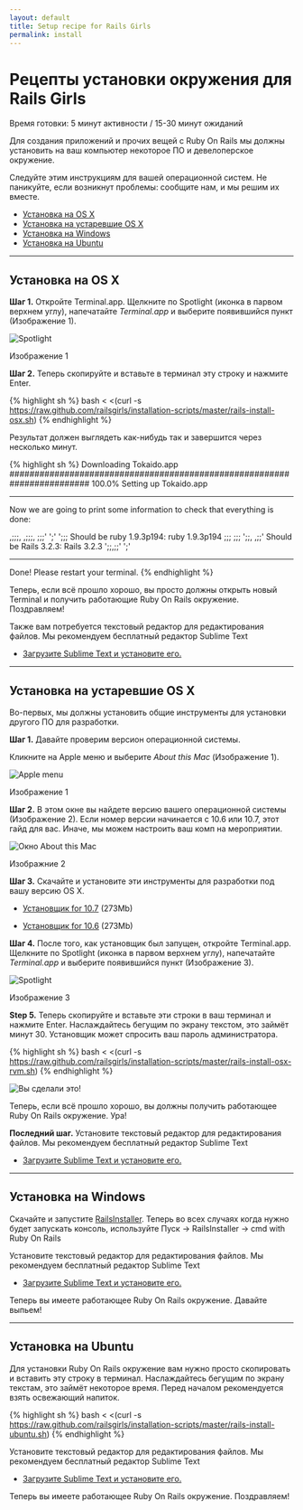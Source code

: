 ```yaml
---
layout: default
title: Setup recipe for Rails Girls
permalink: install
---
```


# Рецепты установки окружения для Rails Girls
<span class="muted">Время готовки: 5 минут активности / 15-30 минут ожиданий</span>

Для создания приложений и прочих вещей с Ruby On Rails мы должны установить на ваш компьютер некоторое ПО и девелоперское окружение.

Следуйте этим инструкциям для вашей операционной систем. Не паникуйте, если возникнут проблемы: сообщите нам, и мы решим их вместе.

* [Установка на OS X](#setup_for_os_x)
* [Установка на устаревшие OS X](#setup_for_os_x_old)
* [Установка на Windows](#setup_for_windows)
* [Установка на Ubuntu](#setup_for_ubuntu)

<hr />

## Установка на OS X

**Шаг 1.** Откройте Terminal.app. Щелкните по Spotlight (иконка в парвом верхнем углу), напечатайте *Terminal.app* и выберите появившийся пункт (Изображение 1).

![Spotlight](/images/3.png "Spotlight")

Изображение 1

**Шаг 2.** Теперь скопируйте и вставьте в терминал эту строку и нажмите Enter.

{% highlight sh %}
bash < <(curl -s https://raw.github.com/railsgirls/installation-scripts/master/rails-install-osx.sh)
{% endhighlight %}

Результат должен выглядеть как-нибудь так и завершится через несколько минут.

{% highlight sh %}
Downloading Tokaido.app
######################################################################## 100.0%
Setting up Tokaido.app

- - - - - - - - -

Now we are going to print some information to check that everything is done:

 ,;;;, ,;;;,
;;;' ';' ';;; Should be ruby 1.9.3p194: ruby 1.9.3p194
;;;       ;;;
 ';;,   ,;;'  Should be Rails 3.2.3: Rails 3.2.3
   ';;,;;'
     ';'

- - - - - - - - -

Done!
Please restart your terminal.
{% endhighlight %}

Теперь, если всё прошло хорошо, вы просто должны открыть новый Terminal и получить работающие Ruby On Rails окружение. Поздравляем!

Также вам потребуется текстовый редактор для редактирования файлов. Мы рекомендуем бесплатный редактор Sublime Text

* [Загрузите Sublime Text и установите его.](http://www.sublimetext.com/2)

<hr />

## Установка на устаревшие OS X

Во-первых, мы должны установить общие инструменты для установки другого ПО для разработки.

**Шаг 1.** Давайте проверим версион операционной системы.

Кликните на Apple меню и выберите *About this Mac* (Изображение 1).

![Apple menu](/images/1.png "Apple menu")

Изображение 1

**Шаг 2.** В этом окне вы найдете версию вашего операционной системы (Изображение 2). Если номер версии начинается с 10.6 или 10.7, этот гайд для вас. Иначе, мы можем настроить ваш комп на мероприятии.

![Окно About this Mac](/images/2.png "About this Mac dialog")

Изображние 2

**Шаг 3.** Скачайте и установите эти инструменты для разработки под вашу версию OS X.

* [Установщик for 10.7](https://github.com/downloads/kennethreitz/osx-gcc-installer/GCC-10.7-v2.pkg) <span class="muted">(273Mb)</span>

* [Установщик for 10.6](https://github.com/downloads/kennethreitz/osx-gcc-installer/GCC-10.6.pkg) <span class="muted">(273Mb)</span>

**Шаг 4.** После того, как установщик был запущен, откройте Terminal.app. Щелкните по Spotlight (иконка в парвом верхнем углу), напечатайте *Terminal.app* и выберите появившийся пункт (Изображение 3).

![Spotlight](/images/3.png "Spotlight")

Изображение 3

**Step 5.** Теперь скопируйте и вставьте эти строки в ваш терминал и нажмите Enter. Наслаждайтесь бегущим по экрану текстом, это займёт минут 30. Установщик может спросить ваш пароль администратора.

{% highlight sh %}
bash < <(curl -s https://raw.github.com/railsgirls/installation-scripts/master/rails-install-osx-rvm.sh)
{% endhighlight %}

 ![Вы сделали это!](/images/complete.png "You've done it")

Теперь, если всё прошло хорошо, вы должны получить работающее Ruby On Rails окружение. Ура!

**Последний шаг.** Установите текстовый редактор для редактирования файлов. Мы рекомендуем бесплатный редактор Sublime Text

* [Загрузите Sublime Text и установите его.](http://www.sublimetext.com/2)

<hr />

## Установка на Windows

Скачайте и запустите [RailsInstaller](https://www.dropbox.com/s/paoa05tchachy3r/railsinstaller-railsgirls.exe). 
Теперь во всех случаях когда нужно будет запускать консоль, используйте Пуск -&gt; RailsInstaller -&gt;  cmd with Ruby On Rails

Установите текстовый редактор для редактирования файлов. Мы рекомендуем бесплатный редактор Sublime Text

* [Загрузите Sublime Text и установите его.](http://www.sublimetext.com/2)

Теперь вы имеете работающее Ruby On Rails окружение. Давайте выпьем!

<hr />

## Установка на Ubuntu

Для установки Ruby On Rails окружение вам нужно просто скопировать и вставить эту строку в терминал. Наслаждайтесь бегущим по экрану текстам, это займёт некоторое время. Перед началом рекомендуется взять освежающий напиток.

{% highlight sh %}
bash < <(curl -s https://raw.github.com/railsgirls/installation-scripts/master/rails-install-ubuntu.sh)
{% endhighlight %}

Установите текстовый редактор для редактирования файлов. Мы рекомендуем бесплатный редактор Sublime Text

* [Загрузите Sublime Text и установите его.](http://www.sublimetext.com/2)

Теперь вы имеете работающее Ruby On Rails окружение. Поздравляем!
